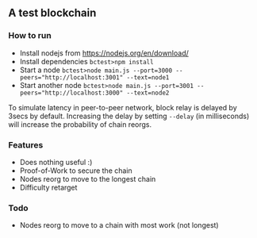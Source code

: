 ## A test blockchain

### How to run
* Install nodejs from https://nodejs.org/en/download/
* Install dependencies ```bctest>npm install```
* Start a node ```bctest>node main.js --port=3000 --peers="http://localhost:3001" --text=node1```
* Start another node ```bctest>node main.js --port=3001 --peers="http://localhost:3000" --text=node2```

To simulate latency in peer-to-peer network, block relay is delayed by 3secs by default. Increasing the delay by setting ```--delay``` (in milliseconds) will increase the probability of chain reorgs.

### Features
* Does nothing useful :)
* Proof-of-Work to secure the chain
* Nodes reorg to move to the longest chain
* Difficulty retarget

### Todo
* Nodes reorg to move to a chain with most work (not longest)
